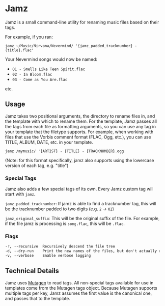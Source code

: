 # Jamz

Jamz is a small command-line utility for renaming music files based on their tags.

For example, if you ran:

`jamz ~/Music/Nirvana/Nevermind/ '{jamz_padded_tracknumber} - {title}.flac'`

Your Nevermind songs would now be named:

- `01 - Smells Like Teen Spirit.flac`
- `02 - In Bloom.flac`
- `03 - Come as You Are.flac`

etc.

## Usage

Jamz takes two positional arguments, the directory to rename files in, and the template with which to rename them.
For the template, Jamz passes all the tags from each file as formatting arguments, so you can use any tag in your template that the filetype supports.
For example, when working with files that use the Vorbis comment format (FLAC, Ogg, etc.), you can use TITLE, ALBUM, DATE, etc. in your template.

`jamz /mymusic/ '{ARTIST} - {TITLE} - {TRACKNUMBER}.ogg`

(Note: for this format specifically, jamz also supports using the lowercase version of each tag, e.g. "title")

### Special Tags

Jamz also adds a few special tags of its own. Every Jamz custom tag will start with `jamz`.

`jamz_padded_tracknumber`: If jamz is able to find a tracknumber tag, this will be the tracknumber padded to two digits (e.g. `2` -> `02`)

`jamz_original_suffix`: This will be the original suffix of the file. For example, if the file jamz is processing is `song.flac`, this will be `.flac`.

### Flags

```txt
-r, --recursive  Recursively descend the file tree
-d, --dry-run    Print the new names of the files, but don't actually rename them
-v, --verbose    Enable verbose logging
```

## Technical Details

Jamz uses [Mutagen](https://mutagen.readthedocs.io/en/latest/) to read tags.
All non-special tags available for use in templates come from the Mutagen tags object.
Because Mutagen supports multiple tags per key, Jamz assumes the first value is the canonical one, and passes that to the template.
